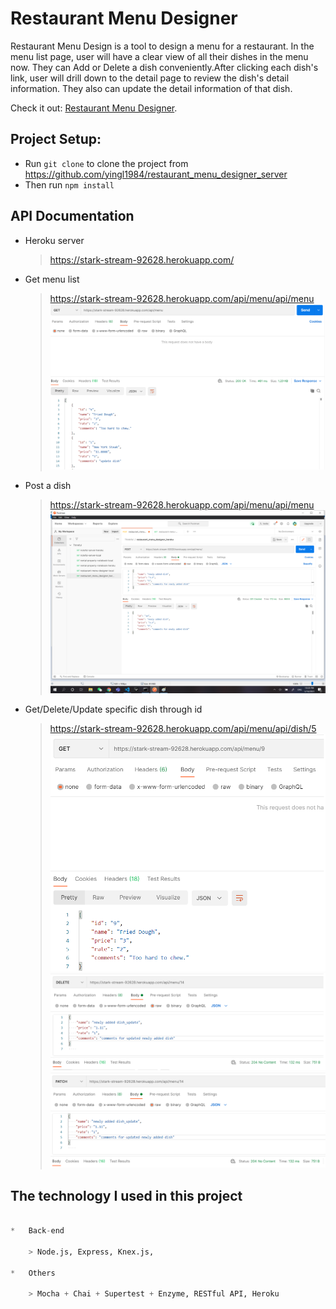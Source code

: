 # Restaurant Menu Designer

Restaurant Menu Design is a tool to design a menu for a restaurant.
In the menu list page, user will have a clear view of all their dishes in the menu now. They can Add or Delete a dish conveniently.After clicking each dish's link, user will drill down to the detail page to review the dish's detail information. They also can update the detail information of that dish.

Check it out: [Restaurant Menu Designer](https://menu-designer-projecta.vercel.app/).

## Project Setup:
-   Run `git clone` to clone the project from https://github.com/yingl1984/restaurant_menu_designer_server
-   Then run `npm install`

## API Documentation
-   Heroku server
    > https://stark-stream-92628.herokuapp.com/
-   Get menu list
    > https://stark-stream-92628.herokuapp.com/api/menu/api/menu
    ![Screen shot for GET ALL endpoint](/src/images/postmanGET_ALL.png)

-   Post a dish
    > https://stark-stream-92628.herokuapp.com/api/menu/api/menu
    ![Screen shot](/src/images/postmanPOST.png)
    
-   Get/Delete/Update specific dish through id
    > https://stark-stream-92628.herokuapp.com/api/menu/api/dish/5
    ![Screen shot for GET specific dish endpoint](/src/images/postmanGET.png)
    ![Screen shot for DELETE endpoint](/src/images/postmanDELETE.png)
    ![Screen shot for PATCH endpoint](/src/images/postmanPATCH.png)


## The technology I used in this project
```python

*   Back-end

    > Node.js, Express, Knex.js,  

*   Others

    > Mocha + Chai + Supertest + Enzyme, RESTful API, Heroku

```
